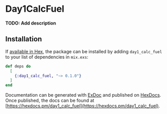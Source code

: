 # Day1CalcFuel

**TODO: Add description**

## Installation

If [available in Hex](https://hex.pm/docs/publish), the package can be installed
by adding `day1_calc_fuel` to your list of dependencies in `mix.exs`:

```elixir
def deps do
  [
    {:day1_calc_fuel, "~> 0.1.0"}
  ]
end
```

Documentation can be generated with [ExDoc](https://github.com/elixir-lang/ex_doc)
and published on [HexDocs](https://hexdocs.pm). Once published, the docs can
be found at [https://hexdocs.pm/day1_calc_fuel](https://hexdocs.pm/day1_calc_fuel).

